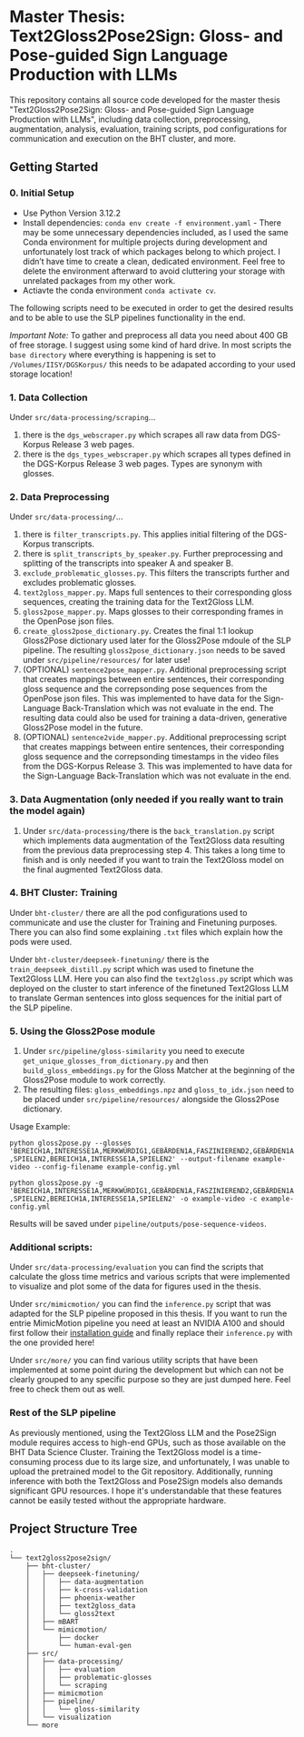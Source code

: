 # Master Thesis: Text2Gloss2Pose2Sign: Gloss- and Pose-guided Sign Language Production with LLMs

This repository contains all source code developed for the master thesis "Text2Gloss2Pose2Sign: Gloss- and Pose-guided Sign Language Production with LLMs", including data collection, preprocessing, augmentation, analysis, evaluation, training scripts, pod configurations for communication and execution on the BHT cluster, and more.

## Getting Started

### 0. Initial Setup
* Use Python Version 3.12.2
* Install dependencies: `conda env create -f environment.yaml` - There may be some unnecessary dependencies included, as I used the same Conda environment for multiple projects during development and unfortunately lost track of which packages belong to which project. I didn’t have time to create a clean, dedicated environment. Feel free to delete the environment afterward to avoid cluttering your storage with unrelated packages from my other work.
* Actiavte the conda environment `conda activate cv`.

The following scripts need to be executed in order to get the desired results and to be able to use the SLP pipelines functionality in the end.

*Important Note:* To gather and preprocess all data you need about 400 GB of free storage. I suggest using some kind of hard drive. In most scripts the `base directory` where everything is happening is set to `/Volumes/IISY/DGSKorpus/` this needs to be adapated according to your used storage location!

### 1. Data Collection
Under `src/data-processing/scraping`...
1. there is the `dgs_webscraper.py` which scrapes all raw data from DGS-Korpus Release 3 web pages.
2. there is the `dgs_types_webscraper.py` which scrapes all types defined in the DGS-Korpus Release 3 web pages. Types are synonym with glosses.

### 2. Data Preprocessing
Under `src/data-processing/`...
1. there is `filter_transcripts.py`. This applies initial filtering of the DGS-Korpus transcripts.
2. there is `split_transcripts_by_speaker.py`. Further preprocessing and splitting of the transcripts into speaker A and speaker B.
3. `exclude_problematic_glosses.py`. This filters the transcripts further and excludes problematic glosses.
4. `text2gloss_mapper.py`. Maps full sentences to their corresponding gloss sequences, creating the training data for the Text2Gloss LLM.
5. `gloss2pose_mapper.py`. Maps glosses to their corresponding frames in the OpenPose json files.
6. `create_gloss2pose_dictionary.py`. Creates the final 1:1 lookup Gloss2Pose dictionary used later for the Gloss2Pose mdoule of the SLP pipeline. The resulting `gloss2pose_dictionary.json` needs to be saved under `src/pipeline/resources/` for later use!
7. (OPTIONAL) `sentence2pose_mapper.py`. Additional preprocessing script that creates mappings between entire sentences, their corresponding gloss sequence and the correpsonding pose sequences from the OpenPose json files. This was implemented to have data for the Sign-Language Back-Translation which was not evaluate in the end. The resulting data could also be used for training a data-driven, generative Gloss2Pose model in the future.
8. (OPTIONAL) `sentence2vide_mapper.py`. Additional preprocessing script that creates mappings between entire sentences, their corresponding gloss sequence and the correpsonding timestamps in the video files from the DGS-Korpus Release 3. This was implemented to have data for the Sign-Language Back-Translation which was not evaluate in the end.

### 3. Data Augmentation (only needed if you really want to train the model again)
1. Under `src/data-processing/`there is the `back_translation.py` script which implements data augmentation of the Text2Gloss data resulting from the previous data preprocessing step 4. This takes a long time to finish and is only needed if you want to train the Text2Gloss model on the final augmented Text2Gloss data.

### 4. BHT Cluster: Training
Under `bht-cluster/` there are all the pod configurations used to communicate and use the cluster for Training and Finetuning purposes. There you can also find some explaining `.txt` files which explain how the pods were used.

Under `bht-cluster/deepseek-finetuning/` there is the `train_deepseek_distill.py` script which was used to finetune the Text2Gloss LLM. Here you can also find the `text2gloss.py` script which was deployed on the cluster to start inference of the finetuned Text2Gloss LLM to translate German sentences into gloss sequences for the initial part of the SLP pipeline.

### 5. Using the Gloss2Pose module
1. Under `src/pipeline/gloss-similarity` you need to execute `get_unique_glosses_from_dictionary.py` and then `build_gloss_embeddings.py` for the Gloss Matcher at the beginning of the Gloss2Pose module to work correctly.
2. The resulting files: `gloss_embeddings.npz` and `gloss_to_idx.json` need to be placed under `src/pipeline/resources/` alongside the Gloss2Pose dictionary.

Usage Example:

`python gloss2pose.py --glosses 'BEREICH1A,INTERESSE1A,MERKWÜRDIG1,GEBÄRDEN1A,FASZINIEREND2,GEBÄRDEN1A,SPIELEN2,BEREICH1A,INTERESSE1A,SPIELEN2' --output-filename example-video --config-filename example-config.yml`

`python gloss2pose.py -g 'BEREICH1A,INTERESSE1A,MERKWÜRDIG1,GEBÄRDEN1A,FASZINIEREND2,GEBÄRDEN1A,SPIELEN2,BEREICH1A,INTERESSE1A,SPIELEN2' -o example-video -c example-config.yml`

Results will be saved under `pipeline/outputs/pose-sequence-videos`.

### Additional scripts:
Under `src/data-processing/evaluation` you can find the scripts that calculate the gloss time metrics and various scripts that were implemented to visualize and plot some of the data for figures used in the thesis.

Under `src/mimicmotion/` you can find the `inference.py` script that was adapted for the SLP pipeline proposed in this thesis. If you want to run the entrie MimicMotion pipeline you need at least an NVIDIA A100 and should first follow their [installation guide](https://github.com/Tencent/MimicMotion?tab=readme-ov-file#quickstart) and finally replace their `inference.py` with the one provided here!

Under `src/more/` you can find various utility scripts that have been implemented at some point during the development but which can not be clearly grouped to any specific purpose so they are just dumped here. Feel free to check them out as well.

### Rest of the SLP pipeline
As previously mentioned, using the Text2Gloss LLM and the Pose2Sign module requires access to high-end GPUs, such as those available on the BHT Data Science Cluster. Training the Text2Gloss model is a time-consuming process due to its large size, and unfortunately, I was unable to upload the pretrained model to the Git repository. Additionally, running inference with both the Text2Gloss and Pose2Sign models also demands significant GPU resources. I hope it's understandable that these features cannot be easily tested without the appropriate hardware.


## Project Structure Tree
```text
.
└── text2gloss2pose2sign/
    ├── bht-cluster/
    │   ├── deepseek-finetuning/
    │   │   ├── data-augmentation
    │   │   ├── k-cross-validation
    │   │   ├── phoenix-weather
    │   │   ├── text2gloss_data
    │   │   └── gloss2text
    │   ├── mBART
    │   └── mimicmotion/
    │       ├── docker
    │       └── human-eval-gen
    ├── src/
    │   ├── data-processing/
    │   │   ├── evaluation
    │   │   ├── problematic-glosses
    │   │   └── scraping
    │   ├── mimicmotion
    │   ├── pipeline/
    │   │   └── gloss-similarity
    │   └── visualization
    └── more
```
